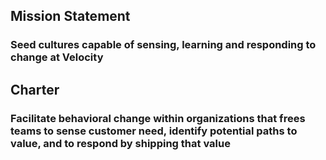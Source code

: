 ## Mission Statement

### Seed cultures capable of sensing, learning and responding to change at Velocity

## Charter

### Facilitate behavioral change within organizations that frees teams to sense customer need, identify potential paths to value, and to respond by shipping that value 
